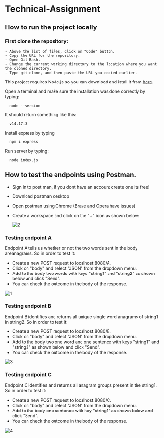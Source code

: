 # Technical-Assignment

## How to run the project locally 
  ### First clone the repository:
    - Above the list of files, click on "Code" button.
    - Copy the URL for the repository.
    - Open Git Bash.
    - Change the current working directory to the location where you want the cloned directory.
    - Type git clone, and then paste the URL you copied earlier.

  
  This project requires Node.js so you can download and istall it from [here](https://nodejs.org/en/download/).
  
  Open a terminal and make sure the installation was done correctly by typing:
  
      node --version
      
  It should return something like this:
  
      v14.17.3
      
  Install express by typing:
  
      npm i express
      
  Run server by typing:
  
      node index.js 

## How to test the endpoints using Postman.
  - Sign in to post man, if you dont have an account create one its free!
  - Download postman desktop
  - Open postman using Chrome (Brave and Opera have issues)
  - Create a workspace and click on the "+" icon as shown below:
 
    ![2](https://user-images.githubusercontent.com/25777650/178105004-cf1f8d22-5434-498f-a042-6b7d90d989a0.png)

  
### Testing endpoint A
   Endpoint A tells us whether or not the two words sent in the body areanagrams. So in order to test it:

   - Create a new POST request to localhost:8080/A.
   - Click on "body" and select "JSON" from the dropdown menu.
   - Add to the body two words with keys "string1" and "string2" as shown below and click "Send".
   - You can check the outcome in the body of the response.
   
   ![1](https://user-images.githubusercontent.com/25777650/178105551-a31197aa-46ad-4d08-bd23-d8b7d7da53eb.png)



### Testing endpoint B
  Endpoint B identifies and returns all unique single word anagrams of string1 in string2. So in order to test it:

   - Create a new POST request to localhost:8080/B.
   - Click on "body" and select "JSON" from the dropdown menu.
   - Add to the body two one word and one sentence with keys "string1" and "string2" as shown below and click "Send".
   - You can check the outcome in the body of the response.

  ![3](https://user-images.githubusercontent.com/25777650/178105896-cc4a36fe-9b8d-42c1-8e26-0d6086665f2e.png)


### Testing endpoint C
  Endpoint C identifies and returns all anagram groups present in the string1. So in order to test it:

   - Create a new POST request to localhost:8080/C.
   - Click on "body" and select "JSON" from the dropdown menu.
   - Add to the body one sentence with key "string1" as shown below and click "Send".
   - You can check the outcome in the body of the response.
  
  ![4](https://user-images.githubusercontent.com/25777650/178106058-ae13cf1c-65a6-4ac9-acfd-a5b21f5e5c8a.png)

